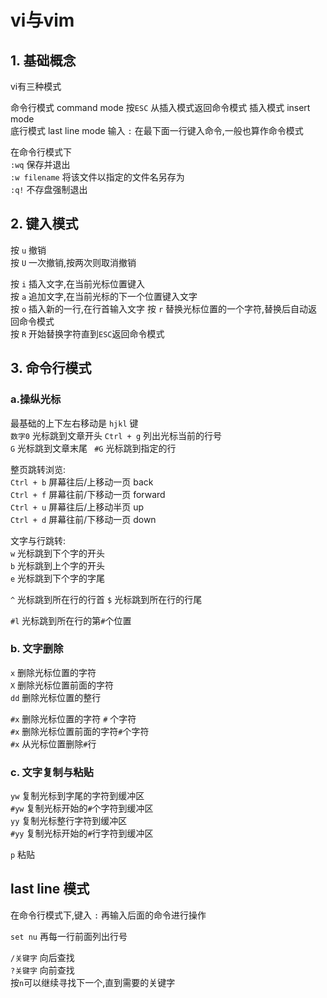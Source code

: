 # vi与vim

## 1. 基础概念

vi有三种模式

命令行模式 command mode  按`ESC` 从插入模式返回命令模式
插入模式 insert mode  
底行模式 last line mode 输入 `:` 在最下面一行键入命令,一般也算作命令模式  

在命令行模式下  
`:wq` 保存并退出  
`:w filename` 将该文件以指定的文件名另存为  
`:q!` 不存盘强制退出  

## 2. 键入模式

按 `u` 撤销  
按 `U` 一次撤销,按两次则取消撤销

按 `i` 插入文字,在当前光标位置键入  
按 `a` 追加文字,在当前光标的下一个位置键入文字  
按 `o` 插入新的一行,在行首输入文字
按 `r` 替换光标位置的一个字符,替换后自动返回命令模式  
按 `R` 开始替换字符直到`ESC`返回命令模式  

## 3. 命令行模式

### a.操纵光标

最基础的上下左右移动是 `hjkl` 键  
` 数字0 ` 光标跳到文章开头
`Ctrl + g` 列出光标当前的行号  
` G ` 光标跳到文章末尾 
` #G` 光标跳到指定的行  

整页跳转浏览:  
`Ctrl + b` 屏幕往后/上移动一页 back  
`Ctrl + f` 屏幕往前/下移动一页 forward  
`Ctrl + u` 屏幕往后/上移动半页 up  
`Ctrl + d` 屏幕往前/下移动一页 down  

文字与行跳转:  
` w ` 光标跳到下个字的开头  
` b ` 光标跳到上个字的开头  
` e ` 光标跳到下个字的字尾  

` ^ ` 光标跳到所在行的行首
` $ ` 光标跳到所在行的行尾

` #l ` 光标跳到所在行的第`#`个位置  

### b. 文字删除  

` x ` 删除光标位置的字符  
` X ` 删除光标位置前面的字符  
` dd ` 删除光标位置的整行

` #x ` 删除光标位置的字符 `#` 个字符  
` #x ` 删除光标位置前面的字符`#`个字符  
` #x ` 从光标位置删除`#`行  

### c. 文字复制与粘贴

` yw ` 复制光标到字尾的字符到缓冲区  
` #yw ` 复制光标开始的`#`个字符到缓冲区  
` yy ` 复制光标整行字符到缓冲区  
` #yy ` 复制光标开始的`#`行字符到缓冲区  

`p` 粘贴  

## last line 模式  

在命令行模式下,键入 `:` 再输入后面的命令进行操作  

`set nu` 再每一行前面列出行号  

` /关键字 ` 向后查找  
` ?关键字 ` 向前查找  
按` n `可以继续寻找下一个,直到需要的关键字  


